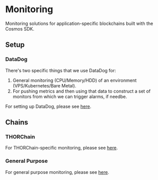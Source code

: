 # Monitoring

Monitoring solutions for application-specific blockchains built with the Cosmos SDK.

## Setup

### DataDog

There's two specific things that we use DataDog for:

1. General monitoring (CPU/Memory/HDD) of an environment (VPS/Kubernetes/Bare Metal).
2. For pushing metrics and then using that data to construct a set of monitors from which we can trigger alarms, if needbe.

For setting up DataDog, please see [here](datadog/README.md).

## Chains

### THORChain

For THORChain-specific monitoring, please see [here](THORCHAIN.md).

### General Purpose

For general purpose monitoring, please see [here](GENERAL.md).
